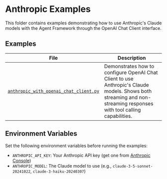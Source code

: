 # Anthropic Examples

This folder contains examples demonstrating how to use Anthropic's Claude models with the Agent Framework through the OpenAI Chat Client interface.

## Examples

| File | Description |
|------|-------------|
| [`anthropic_with_openai_chat_client.py`](anthropic_with_openai_chat_client.py) | Demonstrates how to configure OpenAI Chat Client to use Anthropic's Claude models. Shows both streaming and non-streaming responses with tool calling capabilities. |

## Environment Variables

Set the following environment variables before running the examples:

- `ANTHROPIC_API_KEY`: Your Anthropic API key (get one from [Anthropic Console](https://console.anthropic.com/))
- `ANTHROPIC_MODEL`: The Claude model to use (e.g., `claude-3-5-sonnet-20241022`, `claude-3-haiku-20240307`)

